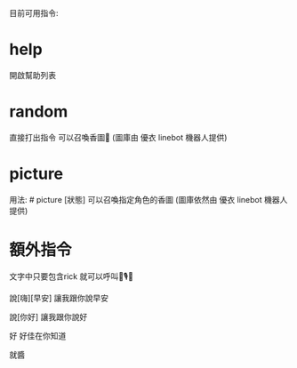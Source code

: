 目前可用指令:
# help
開啟幫助列表

# random
直接打出指令
可以召喚香圖🤩
(圖庫由 優衣 linebot 機器人提供)

# picture
用法: # picture [狀態]
可以召喚指定角色的香圖
(圖庫依然由 優衣 linebot 機器人提供)

# 額外指令
文字中只要包含rick
就可以呼叫👞🎙️🎵

說[嗨][早安]
讓我跟你說早安

說[你好]
讓我跟你說好

好
好佳在你知道

就醬